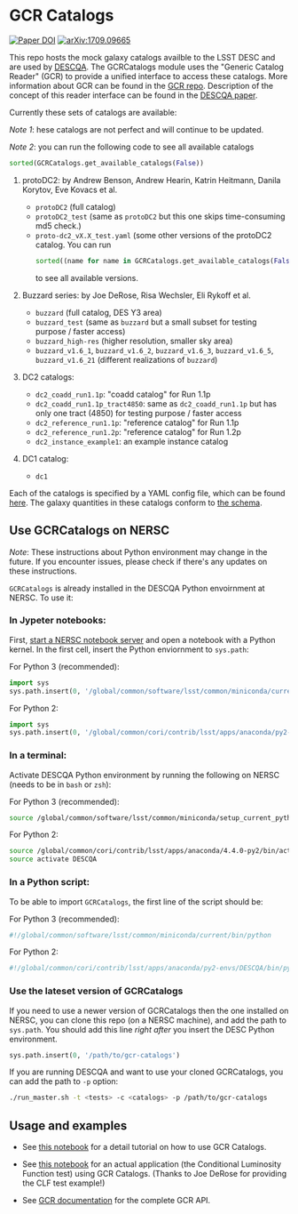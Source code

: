 # GCR Catalogs

[![Paper DOI](https://img.shields.io/badge/Paper%20DOI-10.3847%2F1538--4365%2Faaa6c3-brightgreen.svg)](https://doi.org/10.3847/1538-4365/aaa6c3)
[![arXiv:1709.09665](https://img.shields.io/badge/astro--ph.IM-arXiv%3A1709.09665-B31B1B.svg)](https://arxiv.org/abs/1709.09665)

This repo hosts the mock galaxy catalogs availble to the LSST DESC and are used by [DESCQA](https://github.com/LSSTDESC/descqa). 
The GCRCatalogs module uses the "Generic Catalog Reader" (GCR) to provide a unified interface to access these catalogs. 
More information about GCR can be found in the [GCR repo](https://github.com/yymao/generic-catalog-reader).
Description of the concept of this reader interface can be found in the [DESCQA paper](https://doi.org/10.3847/1538-4365/aaa6c3).

Currently these sets of catalogs are available:

*Note 1*: hese catalogs are not perfect and will continue to be updated.

*Note 2*: you can run the following code to see all available catalogs
```python
sorted(GCRCatalogs.get_available_catalogs(False))
```

1. protoDC2: 
   by Andrew Benson, Andrew Hearin, Katrin Heitmann, Danila Korytov, Eve Kovacs et al.
   - `protoDC2` (full catalog)
   - `protoDC2_test` (same as `protoDC2` but this one skips time-consuming md5 check.)
   - `proto-dc2_vX.X_test.yaml` (some other versions of the protoDC2 catalog. You can run 
     ```python
     sorted((name for name in GCRCatalogs.get_available_catalogs(False) if name.startswith('proto')))
     ```
     to see all available versions. 

2. Buzzard series: 
   by Joe DeRose, Risa Wechsler, Eli Rykoff et al.
   - `buzzard` (full catalog, DES Y3 area)
   - `buzzard_test` (same as `buzzard` but a small subset for testing purpose / faster access)
   - `buzzard_high-res` (higher resolution, smaller sky area)
   - `buzzard_v1.6_1`, `buzzard_v1.6_2`, `buzzard_v1.6_3`, `buzzard_v1.6_5`, `buzzard_v1.6_21` (different realizations of `buzzard`)

3. DC2 catalogs:
   - `dc2_coadd_run1.1p`: "coadd catalog" for Run 1.1p
   - `dc2_coadd_run1.1p_tract4850`: same as `dc2_coadd_run1.1p` but has only one tract (4850) for testing purpose / faster access
   - `dc2_reference_run1.1p`: "reference catalog" for Run 1.1p
   - `dc2_reference_run1.2p`: "reference catalog" for Run 1.2p
   - `dc2_instance_example1`: an example instance catalog

4. DC1 catalog: 
   - `dc1`

Each of the catalogs is specified by a YAML config file, which can be found [here](GCRCatalogs/catalog_configs). The galaxy quantities in these catalogs conform to [the schema](GCRCatalogs/SCHEMA.md).


## Use GCRCatalogs on NERSC

_Note_: These instructions about Python environment may change in the future. If you encounter issues, please check if there's any updates on these instructions.

`GCRCatalogs` is already installed in the DESCQA Python envoirnment at NERSC. To use it:

### In Jypeter notebooks:

First, [start a NERSC notebook server](https://jupyter-dev.nersc.gov) and open a notebook with a Python kernel. In the first cell, insert the Python enviornment to `sys.path`:

For Python 3 (recommended):
```python
import sys
sys.path.insert(0, '/global/common/software/lsst/common/miniconda/current/lib/python3.6/site-packages')
```

For Python 2:
```python
import sys
sys.path.insert(0, '/global/common/cori/contrib/lsst/apps/anaconda/py2-envs/DESCQA/lib/python2.7/site-packages')
```

### In a terminal:

Activate DESCQA Python environment by running the following on NERSC (needs to be in `bash` or `zsh`):

For Python 3 (recommended):
```bash
source /global/common/software/lsst/common/miniconda/setup_current_python.sh
```

For Python 2:
```bash
source /global/common/cori/contrib/lsst/apps/anaconda/4.4.0-py2/bin/activate
source activate DESCQA
```

### In a Python script: 

To be able to import `GCRCatalogs`, the first line of the script should be:

For Python 3 (recommended):
```bash
#!/global/common/software/lsst/common/miniconda/current/bin/python
```

For Python 2:
```bash
#!/global/common/cori/contrib/lsst/apps/anaconda/py2-envs/DESCQA/bin/python 
```

### Use the lateset version of GCRCatalogs

If you need to use a newer version of GCRCatalogs then the one installed on NERSC, you can clone this repo (on a NERSC machine), 
and add the path to `sys.path`. You should add this line *right after* you insert the DESC Python environment. 
```python
sys.path.insert(0, '/path/to/gcr-catalogs')
```

If you are running DESCQA and want to use your cloned GCRCatalogs, you can add the path to `-p` option:
```bash
./run_master.sh -t <tests> -c <catalogs> -p /path/to/gcr-catalogs
```

## Usage and examples

- See [this notebook](examples/GCRCatalogs%20Demo.ipynb) for a detail tutorial on how to use GCR Catalogs.

- See [this notebook](examples/CLF%20Test.ipynb) for an actual application (the Conditional  Luminosity Function test) using GCR Catalogs. (Thanks to Joe DeRose for providing the CLF test example!)

- See [GCR documentation](https://yymao.github.io/generic-catalog-reader/) for the complete GCR API.


